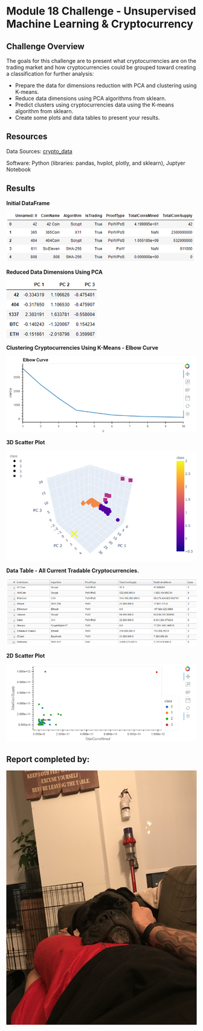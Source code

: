 # Module 18 Challenge - Unsupervised Machine Learning & Cryptocurrency



## Challenge Overview

The goals for this challenge are to present what cryptocurrencies are on the trading market and how cryptocurrencies could be grouped toward creating a classification for further analysis:

- Prepare the data for dimensions reduction with PCA and clustering using K-means.
- Reduce data dimensions using PCA algorithms from sklearn.
- Predict clusters using cryptocurrencies data using the K-means algorithm from sklearn.
- Create some plots and data tables to present your results.

## Resources

Data Sources: [crypto_data](Resources/crypto_data.csv)

Software: Python (libraries: pandas, hvplot, plotly, and sklearn), Juptyer Notebook

## Results

**Initial DataFrame**

![](images/initial_df.PNG)

**Reduced Data Dimensions Using PCA**

![](images/pca.PNG)

**Clustering Cryptocurrencies Using K-Means - Elbow Curve**

![](images/elbow.PNG)

**3D Scatter Plot**

![](images/3d.PNG)

**Data Table - All Current Tradable Cryptocurrencies.**

![](images/table.PNG)

**2D Scatter Plot**

![](images/scatter.PNG)

## Report completed by:

![](images/sal.jpg)
